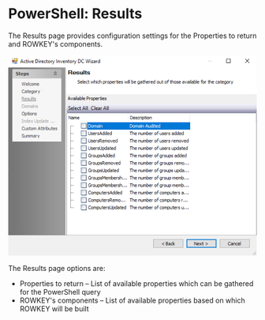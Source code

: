 # PowerShell: Results

The Results page provides configuration settings for the Properties to return and ROWKEY's components.

![PowerShell Data Collector Wizard Results page](/static/img/product_docs/accessanalyzer/accessanalyzer/enterpriseauditor/admin/datacollector/adinventory/results.png)

The Results page options are:

- Properties to return – List of available properties which can be gathered for the PowerShell query
- ROWKEY's components – List of available properties based on which ROWKEY will be built
